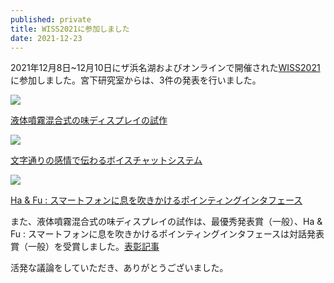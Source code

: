 ```yaml
---
published: private
title: WISS2021に参加しました
date: 2021-12-23
---
```

<!--StartFragment-->

2021年12月8日~12月10日にザ浜名湖およびオンラインで開催された[WISS2021](https://www.wiss.org/WISS2021/)に参加しました。宮下研究室からは、3件の発表を行いました。

![](files/wiss2021-1.jpg)

[液体噴霧混合式の味ディスプレイの試作](https://research.miyashita.com/papers/D244)

![](/files/wiss2021-2.jpg)

[文字通りの感情で伝わるボイスチャットシステム](https://research.miyashita.com/papers/D245)

![](/files/wiss2021-3.jpg)

[Ha & Fu : スマートフォンに息を吹きかけるポインティングインタフェース](https://research.miyashita.com/papers/D246)

また、液体噴霧混合式の味ディスプレイの試作は、最優秀発表賞（一般）、Ha & Fu : スマートフォンに息を吹きかけるポインティングインタフェースは対話発表賞（一般）を受賞しました。[表彰記事](https://www.meiji.ac.jp/ims/news/2021/6t5h7p00003dnmlg.html)

活発な議論をしていただき、ありがとうございました。

<!--EndFragment-->